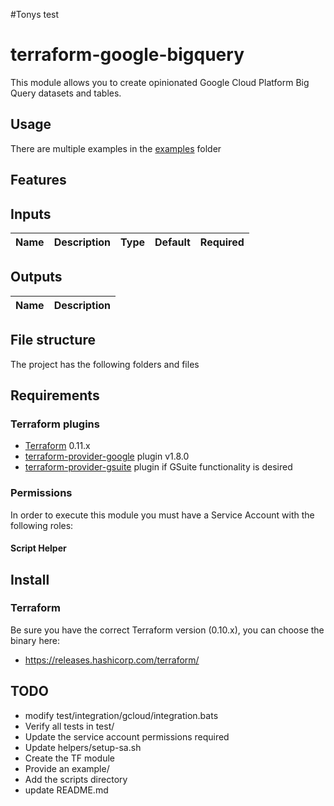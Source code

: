 #Tonys test
# terraform-google-bigquery

This module allows you to create opinionated Google Cloud Platform Big Query datasets and tables.

## Usage
There are multiple examples in the [examples](./examples/) folder

## Features

## Inputs
| Name | Description | Type | Default | Required |
|------|-------------|:----:|:-----:|:-----:|

## Outputs
| Name | Description |
|------|-------------|

## File structure
The project has the following folders and files

## Requirements
### Terraform plugins
- [Terraform](https://www.terraform.io/downloads.html) 0.11.x
- [terraform-provider-google](https://github.com/terraform-providers/terraform-provider-google) plugin v1.8.0
- [terraform-provider-gsuite](https://github.com/DeviaVir/terraform-provider-gsuite) plugin if GSuite functionality is desired

### Permissions
In order to execute this module you must have a Service Account with the following roles:

#### Script Helper


## Install
### Terraform
Be sure you have the correct Terraform version (0.10.x), you can choose the binary here:
- https://releases.hashicorp.com/terraform/


## TODO
* modify test/integration/gcloud/integration.bats
* Verify all tests in test/
* Update the service account permissions required
* Update helpers/setup-sa.sh
* Create the TF module
* Provide an example/
* Add the scripts directory
* update README.md
